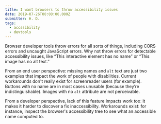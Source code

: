 ```yaml
---
title: I want browsers to throw accessibility issues
date: 2019-07-26T00:00:00.000Z
submitter: H. D.
tags:
  - accssibility
  - devtools
---
```


Browser developer tools throw errors for all sorts of things, including CORS errors and uncaught JavaScript errors. Why not throw errors for detectable accessibility issues, like “This interactive element has no name” or “This image has no alt text.”

From an end user perspective: missing names and `alt` text are just two examples that impact the work of people with disabilities. Current workarounds don't really exist for screenreader users (for example). Buttons with no name are in most cases unusable (because they’re indistinguishable). Images with no `alt` attribute are not perceivable.

From a developer perspective, lack of this feature impacts work too: it makes it harder to discover a fix inaccessibility. Workarounds exist: for instance, inspect the browser's accessibility tree to see what an accessible name computed to.
